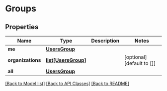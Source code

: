 # Groups

## Properties
Name | Type | Description | Notes
------------ | ------------- | ------------- | -------------
**me** | [**UsersGroup**](UsersGroup.md) |  |
**organizations** | [**list[UsersGroup]**](UsersGroup.md) |  | [optional] [default to []]
**all** | [**UsersGroup**](UsersGroup.md) |  |

[[Back to Model list]](../README.md#documentation-for-models) [[Back to API Classes]](../README.md#documentation-for-api-endpoints) [[Back to README]](../README.md)
